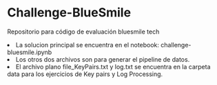 # Challenge-BlueSmile
Repositorio para código de evaluación bluesmile tech

<li>La solucion principal se encuentra en el notebook: challenge-bluesmile.ipynb
<li>Los otros dos archivos son para generar el pipeline de datos.
<li>El archivo plano file_KeyPairs.txt y log.txt se encuentra en la carpeta data para los ejercicios de Key pairs y Log Processing.

